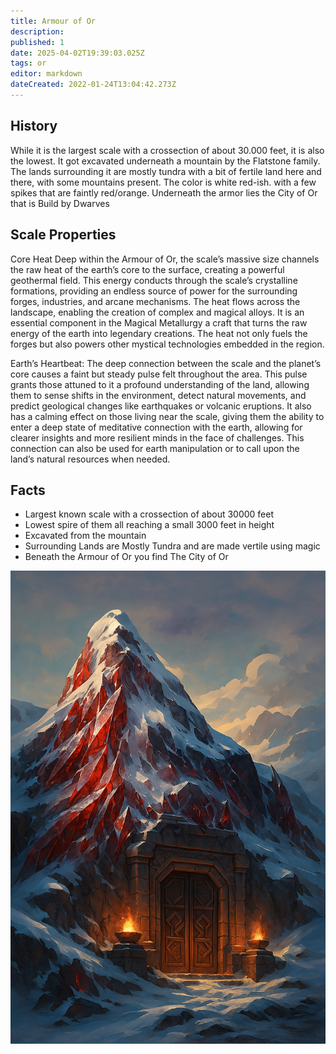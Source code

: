 ```yaml
---
title: Armour of Or
description: 
published: 1
date: 2025-04-02T19:39:03.025Z
tags: or
editor: markdown
dateCreated: 2022-01-24T13:04:42.273Z
---
```


## History
While it is the largest scale with a crossection of about 30.000 feet, it is also the lowest. It got excavated underneath a mountain by the Flatstone family. The lands surrounding it are mostly tundra with a bit of fertile land here and there, with some mountains present. The color is white red-ish. with a few spikes that are faintly red/orange. Underneath the armor lies the City of Or that is Build by Dwarves

## Scale Properties
Core Heat
Deep within the Armour of Or, the scale’s massive size channels the raw heat of the earth’s core to the surface, creating a powerful geothermal field. This energy conducts through the scale’s crystalline formations, providing an endless source of power for the surrounding forges, industries, and arcane mechanisms. The heat flows across the landscape, enabling the creation of complex and magical alloys. It is an essential component in the Magical Metallurgy a craft that turns the raw energy of the earth into legendary creations. The heat not only fuels the forges but also powers other mystical technologies embedded in the region.

Earth’s Heartbeat:
The deep connection between the scale and the planet’s core causes a faint but steady pulse felt throughout the area. This pulse grants those attuned to it a profound understanding of the land, allowing them to sense shifts in the environment, detect natural movements, and predict geological changes like earthquakes or volcanic eruptions. It also has a calming effect on those living near the scale, giving them the ability to enter a deep state of meditative connection with the earth, allowing for clearer insights and more resilient minds in the face of challenges. This connection can also be used for earth manipulation or to call upon the land’s natural resources when needed.

## Facts
- Largest known scale with a crossection of about 30000 feet
- Lowest spire of them all reaching a small 3000 feet in height
- Excavated from the mountain
- Surrounding Lands are Mostly Tundra and are made vertile using magic
- Beneath the Armour of Or you find The City of Or 


![armour-of-or.png](/world/armour-of-or-v2.png)
